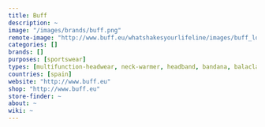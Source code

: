 ```yaml
---
title: Buff
description: ~
image: "/images/brands/buff.png"
remote-image: "http://www.buff.eu/whatshakesyourlifeline/images/buff_logo_grande.png"
categories: []
brands: []
purposes: [sportswear]
types: [multifunction-headwear, neck-warmer, headband, bandana, balaclava, scarf, helmet-liner, face-mask, neck-gaiter]
countries: [spain]
website: "http://www.buff.eu"
shop: "http://www.buff.eu"
store-finder: ~
about: ~
wiki: ~
---
```

